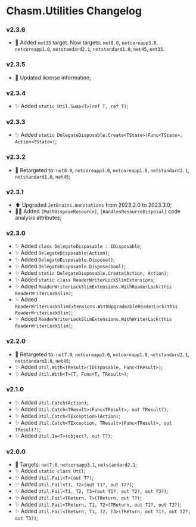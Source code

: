 # Chasm.Utilities Changelog

### v2.3.6
- 🧩 Added `net35` target. Now targets: `net8.0`, `netcoreapp3.0`, `netcoreapp1.0`, `netstandard2.1`, `netstandard1.0`, `net45`, `net35`.

### v2.3.5
- 📄 Updated license information;

### v2.3.4
- ✨ Added `static Util.Swap<T>(ref T, ref T)`;

### v2.3.3
- ✨ Added `static DelegateDisposable.Create<TState>(Func<TState>, Action<TState>)`;

### v2.3.2
- 🧩 Retargeted to: `net8.0`, `netcoreapp3.0`, `netcoreapp1.0`, `netstandard2.1`, `netstandard1.0`, `net45`;

### v2.3.1
- ⬆️ Upgraded `JetBrains.Annotations` from 2023.2.0 to 2023.3.0;
- 🧑‍💻 Added `[MustDisposeResource]`, `[HandlesResourceDisposal]` code analysis attributes;

### v2.3.0
- ✨ Added `class DelegateDisposable : IDisposable`;
- ✨ Added `DelegateDisposable(Action)`;
- ✨ Added `DelegateDisposable.Dispose()`;
- ✨ Added `DelegateDisposable.Dispose(bool)`;
- ✨ Added `static DelegateDisposable.Create(Action, Action)`;
- ✨ Added `static class ReaderWriterLockSlimExtensions`;
- ✨ Added `ReaderWriterLockSlimExtensions.WithReaderLock(this ReaderWriterLockSlim)`;
- ✨ Added `ReaderWriterLockSlimExtensions.WithUpgradeableReaderLock(this ReaderWriterLockSlim)`;
- ✨ Added `ReaderWriterLockSlimExtensions.WithWriterLock(this ReaderWriterLockSlim)`;

### v2.2.0
- 🧩 Retargeted to: `net7.0`, `netcoreapp3.0`, `netcoreapp1.0`, `netstandard2.1`, `netstandard1.0`, `net45`;
- ✨ Added `Util.With<TResult>(IDisposable, Func<TResult>)`;
- ✨ Added `Util.With<T>(T, Func<T, TResult>)`;

### v2.1.0
- ✨ Added `Util.Catch(Action)`;
- ✨ Added `Util.Catch<TResult>(Func<TResult>, out TResult?)`;
- ✨ Added `Util.Catch<TException>(Action)`;
- ✨ Added `Util.Catch<TException, TResult>(Func<TResult>, out TResult?)`;
- ✨ Added `Util.Is<T>(object?, out T?)`;

### v2.0.0
- 🧩 Targets: `net7.0`, `netcoreapp3.1`, `netstandard2.1`;
- ✨ Added `static class Util`;
- ✨ Added `Util.Fail<T>(out T?)`;
- ✨ Added `Util.Fail<T1, T2>(out T1?, out T2?)`;
- ✨ Added `Util.Fail<T1, T2, T3>(out T1?, out T2?, out T3?)`;
- ✨ Added `Util.Fail<TReturn, T>(TReturn, out T?)`;
- ✨ Added `Util.Fail<TReturn, T1, T2>(TReturn, out T1?, out T2?)`;
- ✨ Added `Util.Fail<TReturn, T1, T2, T3>(TReturn, out T1?, out T2?, out T3?)`;
